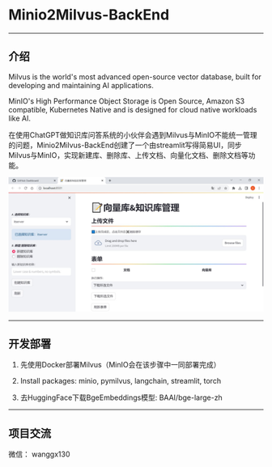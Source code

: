 # Minio2Milvus-BackEnd

---

## 介绍

Milvus is the world's most advanced open-source vector database, built for developing and maintaining AI applications.

MinIO's High Performance Object Storage is Open Source, Amazon S3 compatible, Kubernetes Native and is designed for cloud native workloads like AI.

在使用ChatGPT做知识库问答系统的小伙伴会遇到Milvus与MinIO不能统一管理的问题，Minio2Milvus-BackEnd创建了一个由streamlit写得简易UI，同步Milvus与MinIO，实现新建库、删除库、上传文档、向量化文档、删除文档等功能。

![Streamlit UI](ui.JPG)

---

## 开发部署

1. 先使用Docker部署Milvus（MinIO会在该步骤中一同部署完成）

2. Install packages: minio, pymilvus, langchain, streamlit, torch

3. 去HuggingFace下载BgeEmbeddings模型: BAAI/bge-large-zh

---

## 项目交流

微信： wanggx130